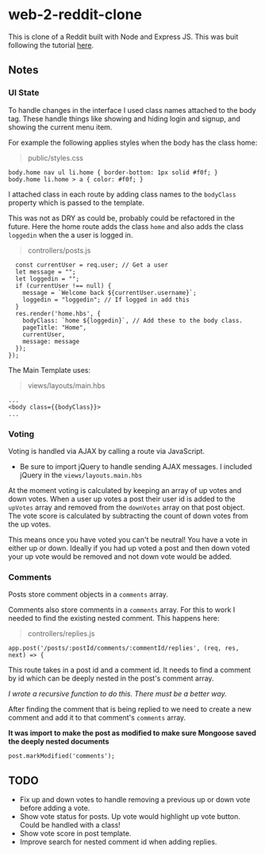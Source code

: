 # web-2-reddit-clone

This is clone of a Reddit built with Node and Express JS. This was buit following the tutorial 
[here](https://www.makeschool.com/online-courses/tutorials/reddit-clone-in-node-js/technical-planning). 

## Notes

### UI State 

To handle changes in the interface I used class names attached to the body tag. These handle things like
showing and hiding login and signup, and showing the current menu item. 

For example the following applies styles when the body has the class home: 

> public/styles.css

```
body.home nav ul li.home { border-bottom: 1px solid #f0f; }
body.home li.home > a { color: #f0f; }
```

I attached class in each route by adding class names to the `bodyClass` property which is passed to 
the template. 

This was not as DRY as could be, probably could be refactored in the future. 
Here the home route adds the class `home` and also adds the class `loggedin` when the a user is logged in. 

> controllers/posts.js

```app.get('/', (req, res) => {
  const currentUser = req.user; // Get a user
  let message = "";
  let loggedin = ""; 
  if (currentUser !== null) {
    message = `Welcome back ${currentUser.username}`;
    loggedin = "loggedin"; // If logged in add this
  }
  res.render('home.hbs', {
    bodyClass: `home ${loggedin}`, // Add these to the body class. 
    pageTitle: "Home",
    currentUser,
    message: message
  });
});
```

The Main Template uses: 

> views/layouts/main.hbs

```
...
<body class={{bodyClass}}>
...
```

### Voting

Voting is handled via AJAX by calling a route via JavaScript. 

- Be sure to import jQuery to handle sending AJAX messages. I included jQuery in the `views/layouts.main.hbs`

At the moment voting is calculated by keeping an array of up votes and down votes. When a user up votes a post
their user id is added to the `upVotes` array and removed from the `downVotes` array on that post object. 
The vote score is calculated by subtracting the count of down votes from the up votes. 

This means once you have voted you can't be neutral! You have a vote in either up or down. Ideally if you had 
up voted a post and then down voted your up vote would be removed and not down vote would be added. 

### Comments

Posts store comment objects in a `comments` array. 

Comments also store comments in a `comments` array. For this to work I needed to find the existing nested comment. 
This happens here: 

> controllers/replies.js

`app.post('/posts/:postId/comments/:commentId/replies', (req, res, next) => {`

This route takes in a post id and a comment id. It needs to find a comment by id which can be deeply nested in 
the post's comment array. 

_I wrote a recursive function to do this. There must be a better way._

After finding the comment that is being replied to we need to create a new comment and add it to that comment's 
`comments` array. 

**It was import to make the post as modified to make sure Mongoose saved the deeply nested documents**

`post.markModified('comments');`

## TODO

- Fix up and down votes to handle removing a previous up or down vote before adding a vote. 
- Show vote status for posts. Up vote would highlight up vote button. Could be handled with a class!
- Show vote score in post template. 
- Improve search for nested comment id when adding replies. 

